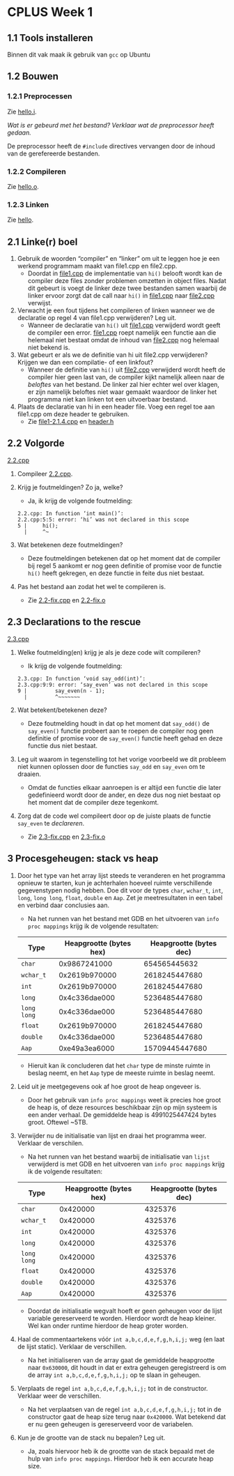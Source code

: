 # CPLUS Week 1

## 1.1 Tools installeren

Binnen dit vak maak ik gebruik van `gcc` op Ubuntu

## 1.2 Bouwen

### 1.2.1 Preprocessen

Zie [hello.i](hello.i).

_Wat is er gebeurd met het bestand? Verklaar wat de preprocessor heeft gedaan._

De preprocessor heeft de `#include` directives vervangen door de inhoud van de gerefereerde bestanden.

### 1.2.2 Compileren

Zie [hello.o](hello.o).

### 1.2.3 Linken

Zie [hello](hello).

## 2.1 Linke(r) boel

1. Gebruik de woorden “compiler” en “linker” om uit te leggen hoe je een werkend programmam maakt van file1.cpp en file2.cpp.
   - Doordat in [file1.cpp](file1.cpp) de implementatie van `hi()` belooft wordt kan de compiler deze files zonder problemen omzetten in object files. Nadat dit gebeurt is voegt de linker deze twee bestanden samen waarbij de linker ervoor zorgt dat de call naar `hi()` in [file1.cpp](file1.cpp) naar [file2.cpp](file2.cpp) verwijst.
2. Verwacht je een fout tijdens het compileren of linken wanneer we de declaratie op regel 4 van file1.cpp verwijderen? Leg uit.
   - Wanneer de declaratie van `hi()` uit [file1.cpp](file1.cpp) verwijderd wordt geeft de compiler een error. [file1.cpp](file1.ccp) roept namelijk een functie aan die helemaal niet bestaat omdat de inhoud van [file2.cpp](file2.cpp) nog helemaal niet bekend is.
3. Wat gebeurt er als we de definitie van hi uit file2.cpp verwijderen? Krijgen we dan een compilatie- of een linkfout?
   - Wanneer de definitie van `hi()` uit [file2.cpp](file2.cpp) verwijderd wordt heeft de compiler hier geen last van, de compiler kijkt namelijk alleen naar de _beloftes_ van het bestand. De linker zal hier echter wel over klagen, er zijn namelijk beloftes niet waar gemaakt waardoor de linker het programma niet kan linken tot een uitvoerbaar bestand.
4. Plaats de declaratie van hi in een header file. Voeg een regel toe aan file1.cpp om deze header te gebruiken.
   - Zie [file1-2.1.4.cpp](file1-2.1.4.cpp) en [header.h](header.h)

## 2.2 Volgorde

[2.2.cpp](2.2.cpp)

1. Compileer [2.2.cpp](2.2.cpp).
2. Krijg je foutmeldingen? Zo ja, welke?

   - Ja, ik krijg de volgende foutmelding:

   ```console
   2.2.cpp: In function ‘int main()’:
   2.2.cpp:5:5: error: ‘hi’ was not declared in this scope
   5 |     hi();
     |     ^~
   ```

3. Wat betekenen deze foutmeldingen?
   - Deze foutmeldingen betekenen dat op het moment dat de compiler bij regel 5 aankomt er nog geen definitie of promise voor de functie `hi()` heeft gekregen, en deze functie in feite dus niet bestaat.
4. Pas het bestand aan zodat het wel te compileren is.
   - Zie [2.2-fix.cpp](2.2-fix.cpp) en [2.2-fix.o](2.2-fix.o)

## 2.3 Declarations to the rescue

[2.3.cpp](2.3.cpp)

1. Welke foutmelding(en) krijg je als je deze code wilt compileren?

   - Ik krijg de volgende foutmelding:

   ```console
   2.3.cpp: In function ‘void say_odd(int)’:
   2.3.cpp:9:9: error: ‘say_even’ was not declared in this scope
   9 |         say_even(n - 1);
     |         ^~~~~~~~
   ```

2. Wat betekent/betekenen deze?

   - Deze foutmelding houdt in dat op het moment dat `say_odd()` de `say_even()` functie probeert aan te roepen de compiler nog geen definitie of promise voor de `say_even()` functie heeft gehad en deze functie dus niet bestaat.

3. Leg uit waarom in tegenstelling tot het vorige voorbeeld we dit probleem niet kunnen oplossen door de functies `say_odd` en `say_even` om te draaien.

   - Omdat de functies elkaar aanroepen is er altijd een functie die later gedefinieerd wordt door de ander, en deze dus nog niet bestaat op het moment dat de compiler deze tegenkomt.

4. Zorg dat de code wel compileert door op de juiste plaats de functie `say_even` te _declareren_.
   - Zie [2.3-fix.cpp](2.3-fix.cpp) en [2.3-fix.o](2.3-fix.o)

## 3 Procesgeheugen: stack vs heap

1. Door het type van het array lijst steeds te veranderen en het programma opnieuw te starten, kun je achterhalen hoeveel ruimte verschillende gegevenstypen nodig hebben. Doe dit voor de types `char`, `wchar_t`, `int`, `long`, `long long`, `float`, `double` en `Aap`. Zet je meetresultaten in een tabel en verbind daar conclusies aan.

   - Na het runnen van het bestand met GDB en het uitvoeren van `info proc mappings` krijg ik de volgende resultaten:

   | Type        | Heapgrootte (bytes hex) | Heapgrootte (bytes dec) |
   | ----------- | ----------------------- | ----------------------- |
   | `char`      | 0x9867241000            | 654565445632            |
   | `wchar_t`   | 0x2619b970000           | 2618245447680           |
   | `int`       | 0x2619b970000           | 2618245447680           |
   | `long`      | 0x4c336dae000           | 5236485447680           |
   | `long long` | 0x4c336dae000           | 5236485447680           |
   | `float`     | 0x2619b970000           | 2618245447680           |
   | `double`    | 0x4c336dae000           | 5236485447680           |
   | `Aap`       | 0xe49a3ea6000           | 15709445447680          |

   - Hieruit kan ik concluderen dat het `char` type de minste ruimte in beslag neemt, en het `Aap` type de meeste ruimte in beslag neemt.

2. Leid uit je meetgegevens ook af hoe groot de heap ongeveer is.

   - Door het gebruik van `info proc mappings` weet ik precies hoe groot de heap is, of deze resources beschikbaar zijn op mijn systeem is een ander verhaal. De gemiddelde heap is 4991025447424 bytes groot. Oftewel ~5TB.

3. Verwijder nu de initialisatie van lijst en draai het programma weer. Verklaar de verschilen.

   - Na het runnen van het bestand waarbij de initialisatie van `lijst` verwijderd is met GDB en het uitvoeren van `info proc mappings` krijg ik de volgende resultaten:

   | Type        | Heapgrootte (bytes hex) | Heapgrootte (bytes dec) |
   | ----------- | ----------------------- | ----------------------- |
   | `char`      | 0x420000                | 4325376                 |
   | `wchar_t`   | 0x420000                | 4325376                 |
   | `int`       | 0x420000                | 4325376                 |
   | `long`      | 0x420000                | 4325376                 |
   | `long long` | 0x420000                | 4325376                 |
   | `float`     | 0x420000                | 4325376                 |
   | `double`    | 0x420000                | 4325376                 |
   | `Aap`       | 0x420000                | 4325376                 |

   - Doordat de initialisatie wegvalt hoeft er geen geheugen voor de lijst variable gereserveerd te worden. Hierdoor wordt de heap kleiner. Wel kan onder runtime hierdoor de heap groter worden.

4. Haal de commentaartekens vóór `int a,b,c,d,e,f,g,h,i,j;` weg (en laat de lijst static). Verklaar de verschillen.

   - Na het initialiseren van de array gaat de gemiddelde heapgrootte naar `0x630000`, dit houdt in dat er extra geheugen geregistreerd is om de array `int a,b,c,d,e,f,g,h,i,j;` op te slaan in geheugen.

5. Verplaats de regel `int a,b,c,d,e,f,g,h,i,j;` tot in de constructor. Verklaar weer de verschillen.

   - Na het verplaatsen van de regel `int a,b,c,d,e,f,g,h,i,j;` tot in de constructor gaat de heap size terug naar `0x420000`. Wat betekend dat er nu geen geheugen is gereserveerd voor de variabelen.

6. Kun je de grootte van de stack nu bepalen? Leg uit.

   - Ja, zoals hiervoor heb ik de grootte van de stack bepaald met de hulp van `info proc mappings`. Hierdoor heb ik een accurate heap size.
